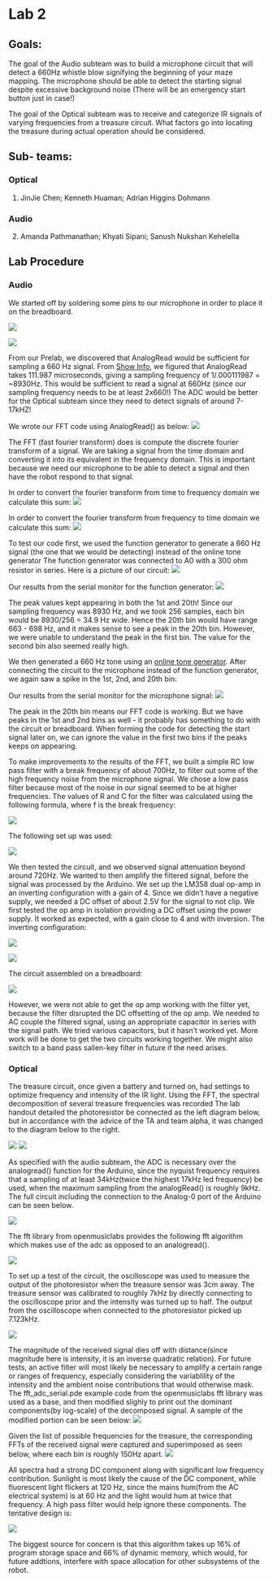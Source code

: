 # Lab 2

## Goals:
The goal of the Audio subteam was to build a microphone circuit that will detect a 660Hz whistle blow signifying the beginning of your maze mapping. The microphone should be able to detect the starting signal despite excessive background noise (There will be an emergency start button just in case!)

The goal of the Optical subteam was to receive and categorize IR signals of varying frequencies from a treasure circuit. What factors go into locating the treasure during actual operation should be considered.

## Sub- teams:
### Optical 
1. JinJie Chen; Kenneth Huaman; Adrian Higgins Dohmann
### Audio
2. Amanda Pathmanathan; Khyati Sipani; Sanush Nukshan Kehelella

## Lab Procedure

### Audio
We started off by soldering some pins to our microphone in order to place it on the breadboard. 

![](./image/lab2/IMG_1652.JPG)       

![](./image/lab2/IMG_6890.JPG)

From our Prelab, we discovered that AnalogRead would be sufficient for sampling a 660 Hz signal. From [Show Info](https://playground.arduino.cc/Main/ShowInfo), we figured that AnalogRead takes 111.987 microseconds, giving a sampling frequency of 1/.000111987 = ~8930Hz. This would be sufficient to read a signal at 660Hz (since our sampling frequency needs to be at least 2x660!) The ADC would be better for the Optical subteam since they need to detect signals of around 7-17kHZ!

We wrote our FFT code using AnalogRead() as below: 
![](./image/lab2/image-7.png)

The FFT (fast fourier transform) does is compute the discrete fourier transform of a signal. We are taking a signal from the time domain and converting it into its equivalent in the frequency domain. This is important because we need our microphone to be able to detect a signal and then have the robot respond to that signal. 

In order to convert the fourier transform from time to frequency domain we calculate this sum:
![](./image/lab2/)

In order to convert the fourier transform from frequency to time domain we calculate this sum:
![](./image/lab2/)

To test our code first, we used the function generator to generate a 660 Hz signal (the one that we would be detecting) instead of the online tone generator The function generator was connected to A0 with a 300 ohm resistor in series. Here is a picture of our circuit:
![](./image/lab2/IMG_5680.JPG)

Our results from the serial monitor for the function generator: 
![](./image/lab2/microphone.png)

The peak values kept appearing in both the 1st and 20th! Since our sampling frequency was 8930 Hz, and we took 256 samples, each bin would be 8930/256 = 34.9 Hz wide. Hence the 20th bin would have range 663 - 698 Hz, and it makes sense to see a peak in the 20th bin. However, we were unable to understand the peak in the first bin. The value for the second bin also seemed really high.

We then generated a 660 Hz tone using an [online tone generator](http://www.szynalski.com/tone-generator/). After connecting the circuit to the microphone instead of the function generator, we again saw a spike in the 1st, 2nd, and 20th bin: 

Our results from the serial monitor for the microphone signal: 
![](./image/lab2/functiongenerator.png)


The peak in the 20th bin means our FFT code is working. But we have peaks in the 1st and 2nd bins as well - it probably has something to do with the circuit or breadboard. When forming the code for detecting the start signal later on, we can ignore the value in the first two bins if the peaks keeps on appearing.

To make improvements to the results of the FFT, we built a simple RC low pass filter with a break frequency of about 700Hz, to filter out some of the high frequency noise from the microphone signal. We chose a low pass filter because most of the noise in our signal seemed to be at higher frequencies. The values of R and C for the filter was calculated using the following formula, where f is the break frequency:
 
![](./image/lab2/formula1.png)

The following set up was used:

![](./image/lab2/diagram1.png)

We then tested the circuit, and we observed signal attenuation beyond around 720Hz.
We wanted to then amplify the filtered signal, before the signal was processed by the Arduino. We set up the LM358 dual op-amp in an inverting configuration with a gain of 4. Since we didn’t have a negative supply, we needed a DC offset of about 2.5V for the signal to not clip. We first tested the op amp in isolation providing a DC offset using the power supply. It worked as expected, with a gain close to 4 and with inversion. 
The inverting configuration:

![](./image/lab2/diagram2.png)

![](./image/lab2/formula2.png)

The circuit assembled on a breadboard:

![](./image/lab2/IMG_0959.JPG)


However, we were not able to get the op amp working with the filter yet, because the filter disrupted the DC offsetting of the op amp. We needed to AC couple the filtered signal, using an appropriate capacitor in series with the signal path. We tried various capacitors, but it hasn’t worked yet. More work will be done to get the two circuits working together. We might also switch to a band pass sallen-key filter in future if the need arises. 

### Optical
The treasure circuit, once given a battery and turned on, had settings to optimize frequency and intensity of the IR light.
Using the FFT, the spectral decomposition of several treasure frequencies was recorded
The lab handout detailed the photoresistor be connected as the left diagram below, but in accordance with the advice of the TA and team alpha, it was changed to the diagram below to the right.

![](./image/lab2/orig.jpg)                  ![](./image/lab2/photocircuit.png)

As specified with the audio subteam, the ADC is necessary over the analogread() function for the Arduino, since the nyquist frequency requires that a sampling of at least 34kHz(twice the highest 17kHz led frequency) be used, when the maximum sampling from the analogRead() is roughly 9kHz. The full circuit including the connection to the Analog-0 port of the Arduino can be seen below.

![](./image/lab2/2_1mod.jpg)

The fft library from openmusiclabs provides the following fft algorithm which makes use of the adc as opposed to an analogread().

![](./image/lab2/basic.png)

To set up a test of the circuit, the oscilloscope was used to measure the output of the photoresistor when the treasure sensor was 3cm away. The treasure sensor was calibrated to roughly 7kHz by directly connecting to the oscilloscope prior and the intensity was turned up to half. The output from the oscilloscope when connected to the photoresistor picked up 7.123kHz.

![](./image/lab2/2_2mod.jpg)

The magnitude of the received signal dies off with distance(since magnitude here is intensity, it is an inverse quadratic relation). For future tests, an active filter will most likely be necessary to amplify a certain range or ranges of frequency, especially considering the variablility of the intensity and the ambient noise contributions that would otherwise mask. The fft_adc_serial.pde example code from the openmusiclabs fft library was used as a base, and then modified slighly to print out the dominant components(by log-scale) of the decomposed signal. A sample of the modified portion can be seen below: 
![](./image/lab2/codesnip.png)

Given the list of possible frequencies for the treasure, the corresponding FFTs of the received signal were captured and superimposed as seen below, where each bin is roughly 150Hz apart.
![](./image/lab2/treas.jpg)

All spectra had a strong DC component along with significant low frequency contribution. Sunlight is most likely the cause of the DC component, while fluorescent light flickers at 120 Hz, since the mains hum(from the AC electrical system) is at 60 Hz and the light would hum at twice that frequency. A high pass filter would help ignore these components. The tentative design is: 

![](./image/lab2/filter.png)

The biggest source for concern is that this algorithm takes up 16% of program storage space and 66% of dynamic memory, which would, for future addtions, interfere with space allocation for other subsystems of the robot.
